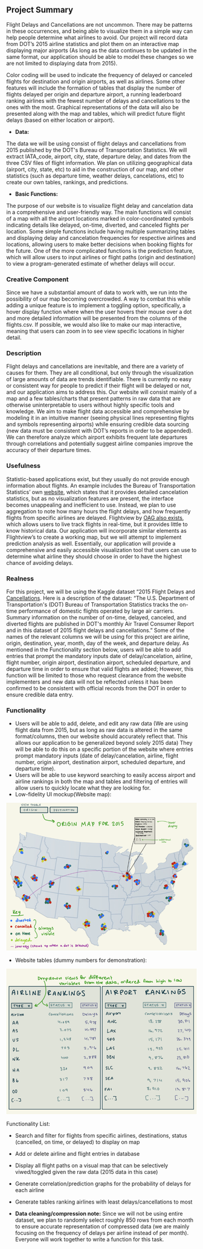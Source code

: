## Project Summary

Flight Delays and Cancellations are not uncommon. There may be patterns in these occurrences, and being able to visualize them in a simple way can help people determine what airlines to avoid. Our project will record data from DOT’s 2015 airline statistics and plot them on an interactive map displaying major airports (As long as the data continues to be updated in the same format, our application should be able to model these changes so we are not limited to displaying data from 2015). 

Color coding will be used to indicate the frequency of delayed or canceled flights for destination and origin airports, as well as airlines. Some other features will include the formation of tables that display the number of flights delayed per origin and departure airport, a running leaderboard ranking airlines with the fewest number of delays and cancellations to the ones with the most. Graphical representations of the data will also be presented along with the map and tables, which will predict future flight delays (based on either location or airport). 

* **Data:**
  
The data we will be using consist of flight delays and cancellations from 2015 published by the DOT's Bureau of Transportation Statistics. We will extract IATA_code, airport, city, state, departure delay, and dates from the three CSV files of flight information. We plan on utilizing geographical data (airport, city, state, etc) to aid in the construction of our map, and other statistics (such as departure time, weather delays, cancelations, etc) to create our own tables, rankings, and predictions. 


* **Basic Functions:**
  
The purpose of our website is to visualize flight delay and cancelation data in a comprehensive and user-friendly way. The main functions will consist of a map with all the airport locations marked in color-coordinated symbols indicating details like delayed, on-time, diverted, and canceled flights per location. Some simple functions include having multiple summarizing tables and displaying delay and cancelation frequencies for respective airlines and locations, allowing users to make better decisions when booking flights for the future. One of the more complicated functions is the prediction feature, which will allow users to input airlines or flight paths (origin and destination) to view a program-generated estimate of whether delays will occur. 

### Creative Component

Since we have a substantial amount of data to work with, we run into the possibility of our map becoming overcrowded. A way to combat this while adding a unique feature is to implement a toggling option, specifically, a hover display function where when the user hovers their mouse over a dot and more detailed information will be presented from the columns of the flights.csv. If possible, we would also like to make our map interactive, meaning that users can zoom in to see view specific locations in higher detail. 

### Description

Flight delays and cancellations are inevitable, and there are a variety of causes for them. They are all conditional, but only through the visualization of large amounts of data are trends identifiable. There is currently no easy or consistent way for people to predict if their flight will be delayed or not, and our application aims to address this. Our website will consist mainly of a map and a few tables/charts that present patterns in raw data that are otherwise uninterpretable to users without highly specific tools and knowledge. We aim to make flight data accessible and comprehensive by modeling it in an intuitive manner (seeing physical lines representing flights and symbols representing airports) while ensuring credible data sourcing (new data must be consistent with DOT’s reports in order to be appended). We can therefore analyze which airport exhibits frequent late departures through correlations and potentially suggest airline companies improve the accuracy of their departure times.

### Usefulness

Statistic-based applications exist, but they usually do not provide enough information about flights. An example includes the Bureau of Transportation Statistics’ own [website](https://www.transtats.bts.gov/ontime/Cancellation.aspx), which states that it provides detailed cancelation statistics, but as no visualization features are present, the interface becomes unappealing and inefficient to use. Instead, we plan to use aggregation to note how many hours the flight delays, and how frequently flights from specific airlines are delayed. Flightview by [OAG also exists](https://www.flightview.com/traveltools/), which allows users to live track flights in real-time, but it provides little to know historical data. Our application will incorporate similar elements as Flightview’s to create a working map, but we will attempt to implement prediction analysis as well. Essentially, our application will provide a comprehensive and easily accessible visualization tool that users can use to determine what airline they should choose in order to have the highest chance of avoiding delays. 

### Realness
For this project, we will be using the Kaggle dataset “2015 Flight Delays and [Cancellations](https://www.kaggle.com/datasets/usdot/flight-delays?select=flights.csv). Here is a description of the dataset: “The U.S. Department of Transportation's (DOT) Bureau of Transportation Statistics tracks the on-time performance of domestic flights operated by large air carriers. Summary information on the number of on-time, delayed, canceled, and diverted flights are published in DOT's monthly Air Travel Consumer Report and in this dataset of 2015 flight delays and cancellations.” Some of the names of the relevant columns we will be using for this project are airline, origin, destination, year, month, day of the week, and departure delay. As mentioned in the Functionality section below, users will be able to add entries that prompt the mandatory inputs date of delay/cancelation, airline, flight number, origin airport, destination airport, scheduled departure, and departure time in order to ensure that valid flights are added; However, this function will be limited to those who request clearance from the website implementers and new data will not be reflected unless it has been confirmed to be consistent with official records from the DOT in order to ensure credible data entry. 

### Functionality
* Users will be able to add, delete, and edit any raw data (We are using flight data from 2015, but as long as raw data is altered in the same format/columns, then our website should accurately reflect that. This allows our application to be generalized beyond solely 2015 data) They will be able to do this on a specific portion of the website where entries prompt mandatory inputs (date of delay/cancelation, airline, flight number, origin airport, destination airport, scheduled departure, and departure time).
* Users will be able to use keyword searching to easily access airport and airline rankings in both the map and tables and filtering of entries will allow users to quickly locate what they are looking for.
* Low-fidelity UI mockup(Website map):

<p align="center">
  <img src="https://github.com/ollill0823/103.UIUC_MS_CS-442-Database-Systems/blob/main/doc/Stage1_Project_Proposal/Stage1_image/UI%20mockup.png" alt="Low-fidelity UI mockup(Website map)"/>
</p>



* Website tables (dummy numbers for demonstration): 

<p align="center">
  <img src="https://github.com/ollill0823/103.UIUC_MS_CS-442-Database-Systems/blob/main/doc/Stage1_Project_Proposal/Stage1_image/Schema%20simulation.png" alt="Website tables"/>
</p>

Functionality List:
* Search and filter for flights from specific airlines, destinations, status (cancelled, on time, or delayed) to display on map
* Add or delete airline and flight entries in database
* Display all flight paths on a visual map that can be selectively viwed/toggled given the raw data (2015 data in this case)
* Generate correlation/prediction graphs for the probability of delays for each airline 
* Generate tables ranking airlines with least delays/cancellations to most



* **Data cleaning/compression note:**
	Since we will not be using entire dataset, we plan to randomly select roughly 850 rows from each month to ensure accurate representation of compressed data (we are mainly focusing on the frequency of delays per airline instead of per month). Everyone will work together to write a function for this task. 



